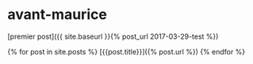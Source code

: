 # avant-maurice


[premier post]({{ site.baseurl }}{% post_url 2017-03-29-test %})

 {% for post in site.posts %}
 [{{post.title}}]({% post.url %})
  {% endfor %}
